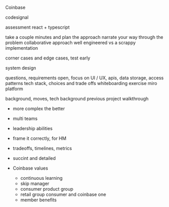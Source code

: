 Coinbase

codesignal

assessment
react + typescript

take a couple minutes and plan the approach
narrate your way through the problem
collaborative approach
well engineered vs a scrappy implementation

corner cases and edge cases, test early

system design

questions, requirements open, focus on UI / UX, apis, data storage, access patterns
tech stack, choices and trade offs
whiteboarding exercise
miro platform

background, moves, tech background
previous project walkthrough

- more complex the better
- multi teams
- leadership abilities
- frame it correctly, for HM
- tradeoffs, timelines, metrics
- succint and detailed

- Coinbase values
  - continuous learning
  - skip manager
  - consumer product group
  - retail group consumer and coinbase one
  - member benefits
